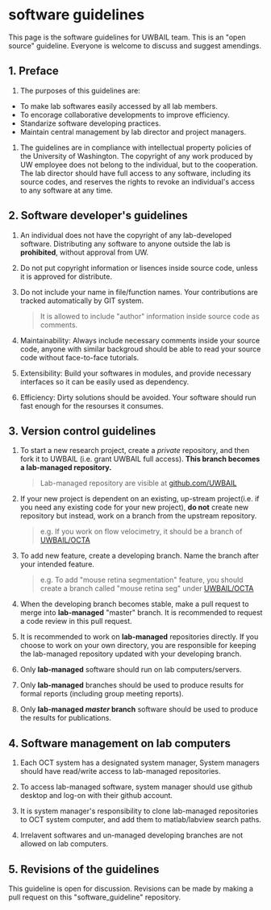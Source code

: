 # software guidelines
This page is the software guidelines for UWBAIL team. This is an "open source" guideline. Everyone is welcome to discuss and suggest amendings.

## 1. Preface

1. The purposes of this guidelines are:
* To make lab softwares easily accessed by all lab members.
* To encorage collaborative developments to improve efficiency.
* Standarize software developing practices.
* Maintain central management by lab director and project managers.

1. The guidelines are in compliance with intellectual property policies of the University of Washington. The copyright of any work produced by UW employee does not belong to the individual, but to the cooperation. The lab director should have full access to any software, including its source codes, and reserves the rights to revoke an individual's access to any software at any time. 

## 2. Software developer's guidelines

1. An individual does not have the copyright of any lab-developed software. Distributing any software to anyone outside the lab is  **prohibited**, without approval from UW.

1. Do not put copyright information or lisences inside source code, unless it is approved for distribute.

1. Do not include your name in file/function names. Your contributions are tracked automatically by GIT system. 
    > It is allowed to include "author" information inside source code as comments.

1. Maintainability: Always include necessary comments inside your source code, anyone with similar backgroud should be able to read your source code without face-to-face tutorials.

1. Extensibility: Build your softwares in modules, and provide necessary interfaces so it can be easily used as dependency.

1. Efficiency: Dirty solutions should be avoided. Your software should run fast enough for the resourses it consumes.

## 3. Version control guidelines

1. To start a new research project, create a *private* repository, and then fork it to UWBAIL (i.e. grant UWBAIL full access). **This branch becomes a lab-managed repository.**

    > Lab-managed repository are visible at [github.com/UWBAIL](https://github.com/UWBAIL)
    
1. If your new project is dependent on an existing, up-stream project(i.e. if you need any existing code for your new project), **do not** create new repository but instead, work on a branch from the upstream repository.

    > e.g. If you work on flow velocimetry, it should be a branch of [UWBAIL/OCTA](https://github.com/UWBAIL/OCTA)

1. To add new feature, create a developing branch. Name the branch after your intended feature.

    > e.g. To add "mouse retina segmentation" feature, you should create a branch called "mouse retina seg" under [UWBAIL/OCTA](https://github.com/UWBAIL/OCTA)

1. When the developing branch becomes stable, make a pull request to merge into **lab-managed** "master" branch. It is recommended to request a code review in this pull request.

1. It is recommended to work on **lab-managed** repositories directly. If you choose to work on your own directory, you are responsible for keeping the lab-managed repository updated with your developing branch. 

1. Only **lab-managed** software should run on lab computers/servers.

1. Only **lab-managed** branches should be used to produce results for formal reports (including group meeting reports).

1. Only **lab-managed *master* branch** software should be used to produce the results for publications.

## 4. Software management on lab computers

1. Each OCT system has a designated system manager, System managers should have read/write access to lab-managed repositories.

1. To access lab-managed software, system manager should use github desktop and log-on with their github account.

1. It is system manager's responsibility to clone lab-managed repositories to OCT system computer, and add them to matlab/labview search paths.

1. Irrelavent softwares and un-managed developing branches are not allowed on lab computers.

## 5. Revisions of the guidelines

This guideline is open for discussion. Revisions can be made by making a pull request on this "software_guideline" repository.
